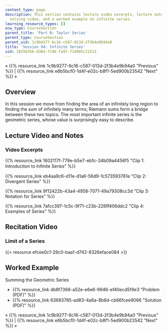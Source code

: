 ```yaml
---
content_type: page
description: This section contains lecture video excerpts, lecture notes, a problem
  solving video, and a worked example on infinite series.
learning_resource_types: []
ocw_type: CourseSection
parent_title: 'Part B: Taylor Series'
parent_type: CourseSection
parent_uid: 1c9b9277-6c16-c587-013d-2f3b4e9b94a0
title: 'Session 94: Infinite Series'
uid: 1825bfbb-d364-7c86-fa97-71d985c21513
---
```


« {{% resource_link 1c9b9277-6c16-c587-013d-2f3b4e9b94a0 "Previous" %}} | {{% resource_link e6b5bcf0-1d4f-e02c-b8f1-5ed900b23542 "Next" %}} »

Overview
--------

In this session we move from finding the area of an infinitely long region to finding the sum of infinitely many terms; Riemann sums form a bridge between these two topics. The most important infinite series is the geometric series, whose value is surprisingly easy to describe.

Lecture Video and Notes
-----------------------

### Video Excerpts

{{% resource_link 1602117f-778e-b5e7-eb1c-34b09a4456f5 "Clip 1: Introduction to Inﬁnite Series" %}}

{{% resource_link eb4aa9c6-d11e-d1a6-56d9-1c573593761e "Clip 2: Divergent Series" %}}

{{% resource_link 9f12422b-43a4-4958-7071-49a79308cc3d "Clip 3: Notation for Series" %}}

{{% resource_link 7afcc397-1c5c-9f71-c23b-226ff406ddc2 "Clip 4: Examples of Series" %}}

Recitation Video
----------------

### Limit of a Series

{{< resource efcee0c1-28c0-baa1-d742-8326eface084 >}}

Worked Example
--------------

Summing the Geometric Series

*   {{% resource_link db8f7368-a52e-e6e6-9946-ef40ecd5f9e3 "Problem (PDF)" %}}
*   {{% resource_link 63683785-ad83-4a6a-8b6d-cb66fcee9066 "Solution (PDF)" %}}

« {{% resource_link 1c9b9277-6c16-c587-013d-2f3b4e9b94a0 "Previous" %}} | {{% resource_link e6b5bcf0-1d4f-e02c-b8f1-5ed900b23542 "Next" %}} »